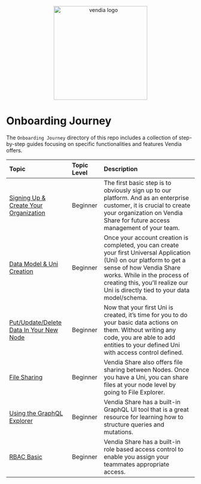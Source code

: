 <p align="center">
  <a href="https://vendia.com/">
    <img src="https://share.vendia.net/logo.svg" alt="vendia logo" width="250px">
  </a>
</p>

# Onboarding Journey
The `Onboarding Journey` directory of this repo includes a collection of step-by-step guides focusing on specific functionalities and features Vendia offers.

| Topic | Topic Level | Description |
|:---------|:---------|:---------|
| [Signing Up & Create Your Organization](./signing-create-org/README.md) | Beginner | The first basic step is to obviously sign up to our platform. And as an enterprise customer, it is crucial to create your organization on Vendia Share for future access management of your team.
| [Data Model & Uni Creation](./uni-creation/README.md) | Beginner | Once your account creation is completed, you can create your first Universal Application (Uni) on our platform to get a sense of how Vendia Share works. While in the process of creating this, you’ll realize our Uni is directly tied to your data model/schema.
| [Put/Update/Delete Data In Your New Node](./entity-explorer/README.md) | Beginner | Now that your first Uni is created, it’s time for you to do your basic data actions on them. Without writing any code, you are able to add entities to your defined Uni with access control defined. 
| [File Sharing](./file-explorer/README.md) | Beginner | Vendia Share also offers file sharing between Nodes. Once you have a Uni, you can share files at your node level by going to File Explorer.
| [Using the GraphQL Explorer](./graphql-explorer/README.md) | Beginner | Vendia Share has a built-in GraphQL UI tool that is a great resource for learning how to structure queries and mutations.
| [RBAC Basic](./rbac-basic/README.md) | Beginner | Vendia Share has a built-in role based access control to enable you assign your teammates appropriate access.
